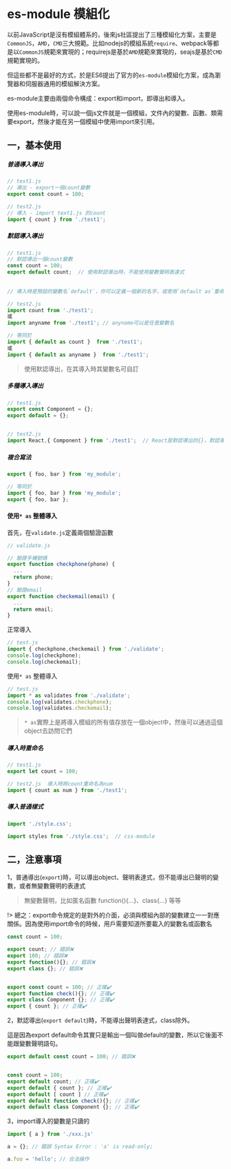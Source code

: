 # es-module 模組化   

以前JavaScript是沒有模組體系的，後來js社區提出了三種模組化方案，主要是`CommonJS`，`AMD`，`CMD`三大規範。比如nodejs的模組系統`require`、webpack等都是以`CommonJS`規範來實現的；requirejs是基於`AMD`規範來實現的，seajs是基於`CMD`規範實現的。

但這些都不是最好的方式，於是ES6提出了官方的`es-module`模組化方案，成為瀏覽器和伺服器通用的模組解決方案。  

es-module主要由兩個命令構成：export和import，即導出和導入。   

使用es-module時，可以說一個js文件就是一個模組，文件內的變數、函數、類需要export，然後才能在另一個模組中使用import來引用。
## 一，基本使用

##### 普通導入導出
```js
// test1.js 
// 導出 - export一個count變數
export const count = 100;

// test2.js 
// 導入 - import text1.js 的count
import { count } from './test1';
```


##### 默認導入導出
```js
// test1.js 
// 默認導出一個count變數
const count = 100;
export default count;  // 使用默認導出時，不能使用變數聲明表達式
  
  
// 導入時是預設的變數名`default`，你可以定義一個新的名字，或使用`default as`重命名  

// test2.js 
import count from './test1';
或
import anyname from './test1'; // anyname可以是任意變數名  

// 等同於  
import { default as count }  from './test1';
或
import { default as anyname }  from './test1';
```
> 使用默認導出，在其導入時其變數名可自訂


##### 多種導入導出
```js
// test1.js 
export const Component = {};
export default = {};


// test2.js 
import React,{ Component } from './test1';  // React是默認導出的{}，默認導出的變數是可以自訂的

```


##### 複合寫法
```js
export { foo, bar } from 'my_module';

// 等同於
import { foo, bar } from 'my_module';
export { foo, bar };

```

#### 使用`* as` 整體導入
首先，在`validate.js`定義兩個驗證函數
```js
// validate.js

// 驗證手機號碼
export function checkphone(phone) {
  ...
  return phone;
}
// 驗證email
export function checkemail(email) {
  ...
  return email;
}

```

正常導入
```js
// test.js
import { checkphone,checkemail } from './validate';
console.log(checkphone);
console.log(checkemail);
```

使用`* as` 整體導入
```js
// test.js
import * as validates from './validate';
console.log(validates.checkphone);
console.log(validates.checkemail);
```
> `* as`實際上是將導入模組的所有值存放在一個object中，然後可以通過這個object去訪問它們



##### 導入時重命名
```js
// test1.js
export let count = 100;  

// test2.js  導入時將count重命名為num
import { count as num } from './test1';

```

##### 導入普通樣式
```js
import './style.css';

import styles from './style.css';  // css-module
```

## 二，注意事項

1，普通導出(`export`)時，可以導出object、聲明表達式，但不能導出已聲明的變數，或者無變數聲明的表達式
> 無變數聲明，比如匿名函數 function(){...}、class{...} 等等  

!> 總之：export命令規定的是對外的介面，必須與模組內部的變數建立一一對應關係。因為使用import命令的時候，用戶需要知道所要載入的變數名或函數名  

```js
const count = 100;  

export count; // 錯誤❌
export 100; // 錯誤❌
export function(){}; // 錯誤❌
export class {}; // 錯誤❌


export const count = 100; // 正確✔️
export function check(){}; // 正確✔️
export class Component {}; // 正確✔️
export { count }; // 正確✔️
```
  

2，默認導出(`export default`)時，不能導出聲明表達式，class除外。  

這是因為export default命令其實只是輸出一個叫做default的變數，所以它後面不能跟變數聲明語句。  
```js
export default const count = 100; // 錯誤❌


const count = 100;
export default count; // 正確✔️
export default { count }; // 正確✔️
export default [ count ] // 正確✔️
export default function check(){}; // 正確✔️
export default class Component {}; // 正確✔️
```

3，import導入的變數是只讀的
```js
import { a } from './xxx.js'

a = {}; // 錯誤 Syntax Error : 'a' is read-only;

a.foo = 'hello'; // 合法操作
```